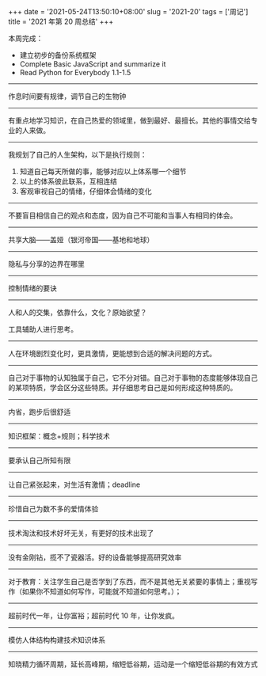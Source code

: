 +++
date = '2021-05-24T13:50:10+08:00'
slug = '2021-20'
tags = ['周记']
title = '2021 年第 20 周总结'
+++

本周完成：

- 建立初步的备份系统框架
- Complete Basic JavaScript and summarize it
- Read Python for Everybody 1.1-1.5

---

作息时间要有规律，调节自己的生物钟

---

有重点地学习知识，在自己热爱的领域里，做到最好、最擅长。其他的事情交给专业的人来做。

---

我规划了自己的人生架构，以下是执行规则：

1. 知道自己每天所做的事，能够对应以上体系哪一个细节
2. 以上的体系彼此联系，互相连结
3. 客观审视自己的情绪，仔细体会情绪的变化

---

不要盲目相信自己的观点和态度，因为自己不可能和当事人有相同的体会。

---

共享大脑——盖娅（银河帝国——基地和地球）

---

隐私与分享的边界在哪里

---

控制情绪的要诀

---

人和人的交集，依靠什么，文化？原始欲望？

工具辅助人进行思考。

---

人在环境剧烈变化时，更具激情，更能想到合适的解决问题的方式。

---

自己对于事物的认知独属于自己，它不分对错。自己对于事物的态度能够体现自己的某项特质，学会区分这些特质。并仔细思考自己是如何形成这种特质的。

---

内省，跑步后很舒适

---

知识框架：概念+规则；科学技术

---

要承认自己所知有限

---

让自己紧张起来，对生活有激情；deadline

---

珍惜自己为数不多的爱情体验

---

技术淘汰和技术好坏无关，有更好的技术出现了

---

没有金刚钻，揽不了瓷器活。好的设备能够提高研究效率

---

对于教育：关注学生自己是否学到了东西，而不是其他无关紧要的事情上；重视写作（如果你不知道如何写作，可能就不知道如何思考。）；

---

超前时代一年，让你富裕；超前时代 10 年，让你发疯。

---

模仿人体结构构建技术知识体系

---

知晓精力循环周期，延长高峰期，缩短低谷期，运动是一个缩短低谷期的有效方式

